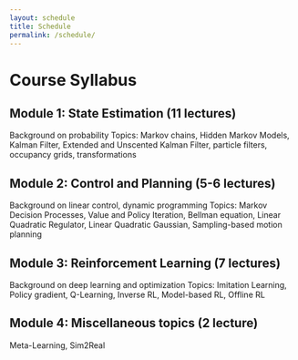 ```yaml
---
layout: schedule
title: Schedule
permalink: /schedule/
---
```


# Course Syllabus

## Module 1: State Estimation (11 lectures)
Background on probability
Topics: Markov chains, Hidden Markov Models, Kalman Filter, Extended and Unscented Kalman Filter, particle filters, occupancy grids, transformations

## Module 2: Control and Planning (5-6 lectures)
Background on linear control, dynamic programming
Topics: Markov Decision Processes, Value and Policy Iteration, Bellman equation, Linear Quadratic Regulator, Linear Quadratic Gaussian, Sampling-based motion planning

## Module 3: Reinforcement Learning (7 lectures)
Background on deep learning and optimization
Topics: Imitation Learning, Policy gradient, Q-Learning, Inverse RL, Model-based RL, Offline RL

## Module 4: Miscellaneous topics (2 lecture)
Meta-Learning, Sim2Real
